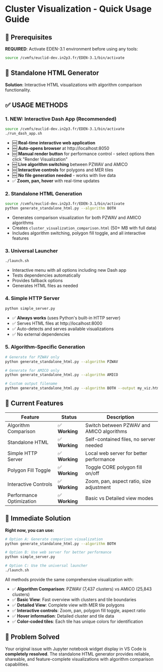 # Cluster Visualization - Quick Usage Guide

## 🔧 Prerequisites

**REQUIRED**: Activate EDEN-3.1 environment before using any tools:
```bash
source /cvmfs/euclid-dev.in2p3.fr/EDEN-3.1/bin/activate
```

## 🎯 Standalone HTML Generator

**Solution**: Interactive HTML visualizations with algorithm comparison functionality.

## ✅ USAGE METHODS

### 1. **NEW: Interactive Dash App** (Recommended)
```bash
source /cvmfs/euclid-dev.in2p3.fr/EDEN-3.1/bin/activate
./run_dash_app.sh
```
- 🆕 **Real-time interactive web application**
- 🆕 **Auto-opens browser** at http://localhost:8050
- 🆕 **Manual render button** for performance control - select options then click "Render Visualization" 
- 🆕 **Live algorithm switching** between PZWAV and AMICO
- 🆕 **Interactive controls** for polygons and MER tiles
- 🆕 **No file generation needed** - works with live data
- ✅ **Zoom, pan, hover** with real-time updates

### 2. Standalone HTML Generation
```bash
source /cvmfs/euclid-dev.in2p3.fr/EDEN-3.1/bin/activate
python generate_standalone_html.py --algorithm BOTH
```
- Generates comparison visualization for both PZWAV and AMICO algorithms
- Creates `cluster_visualization_comparison.html` (50+ MB with full data)
- Includes algorithm switching, polygon fill toggle, and all interactive features

### 3. Universal Launcher
```bash
./launch.sh
```
- Interactive menu with all options including new Dash app
- Tests dependencies automatically
- Provides fallback options
- Generates HTML files as needed

### 4. Simple HTTP Server
```bash
python simple_server.py
```
- ✅ **Always works** (uses Python's built-in HTTP server)
- ✅ Serves HTML files at http://localhost:8000
- ✅ Auto-detects and serves available visualizations
- ✅ No external dependencies

### 5. Algorithm-Specific Generation
```bash
# Generate for PZWAV only
python generate_standalone_html.py --algorithm PZWAV

# Generate for AMICO only  
python generate_standalone_html.py --algorithm AMICO

# Custom output filename
python generate_standalone_html.py --algorithm BOTH --output my_viz.html
```

## 🎯 Current Features

| Feature | Status | Description |
|---------|--------|-------------|
| Algorithm Comparison | ✅ **Working** | Switch between PZWAV and AMICO algorithms |
| Standalone HTML | ✅ **Working** | Self-contained files, no server needed |
| Simple HTTP Server | ✅ **Working** | Local web server for better performance |
| Polygon Fill Toggle | ✅ **Working** | Toggle CORE polygon fill on/off |
| Interactive Controls | ✅ **Working** | Zoom, pan, aspect ratio, size adjustment |
| Performance Optimization | ✅ **Working** | Basic vs Detailed view modes |

## 🚀 Immediate Solution

**Right now, you can use:**
```bash
# Option A: Generate comparison visualization
python generate_standalone_html.py --algorithm BOTH

# Option B: Use web server for better performance
python simple_server.py

# Option C: Use the universal launcher
./launch.sh
```

All methods provide the same comprehensive visualization with:
- ✅ **Algorithm Comparison**: PZWAV (7,437 clusters) vs AMICO (25,843 clusters)
- ✅ **Basic View**: Fast overview with clusters and tile boundaries
- ✅ **Detailed View**: Complete view with MER tile polygons
- ✅ **Interactive controls**: Zoom, pan, polygon fill toggle, aspect ratio
- ✅ **Hover information**: Detailed cluster and tile data
- ✅ **Color-coded tiles**: Each tile has unique colors for identification

## 🎉 Problem Solved

Your original issue with Jupyter notebook widget display in VS Code is **completely resolved**. The standalone HTML generator provides reliable, shareable, and feature-complete visualizations with algorithm comparison capabilities.
